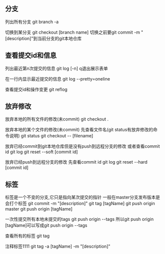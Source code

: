 分支
------------

列出所有分支
git branch -a

切换到某分支
git checkout [branch name]
切换之前要git commit -m "[description]"到当前分支的git本地仓库

查看提交id和信息
------------

列出最近第n次提交的信息
git log [-n]
q退出展示表单

在一行内显示最近提交的信息
git log --pretty=oneline

查看提交id和操作变更
git reflog

放弃修改
------------

放弃本地的所有文件的修改(未commit)
git checkout .

放弃本地的某个文件的修改(未commit)
先查看文件名(git status有放弃修改的命令说明)
git status
git checkout -- [filename]

放弃已经commit到git本地仓库但是没有push到远程分支的修改
或者查看commit id
git log
git reset --soft [commit id]

放弃已经push到远程分支的修改
先查看commit id
git log
git reset --hard [commit id]

标签
------------
标签是一个不变的分支,它只是指向某次提交的指针
一般在master分支发布版本是会打个标签
git commit -m "[description]"
git tag [tagName]
git push origin master
git push origin [tagName]

一次性提交所有本地未提交的tags
git push origin --tags
所以git push origin [tagName]可以写成git push origin --tags

查看所有的标签
git tag

注释标签1111
git tag -a [tagName] -m "[description]"
